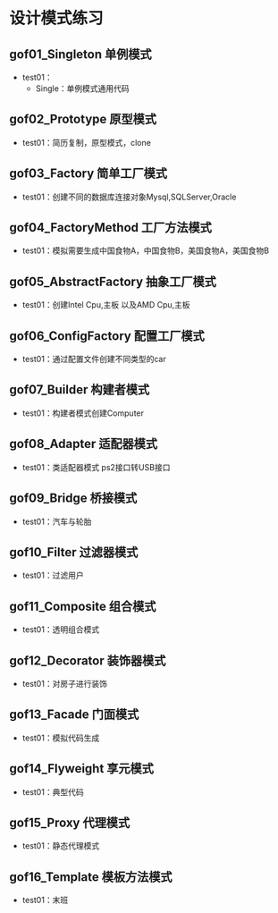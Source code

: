 # 设计模式练习
## gof01_Singleton 单例模式
- test01：
    - Single：单例模式通用代码
    
## gof02_Prototype 原型模式
- test01：简历复制，原型模式，clone

## gof03_Factory 简单工厂模式
- test01：创建不同的数据库连接对象Mysql,SQLServer,Oracle

## gof04_FactoryMethod 工厂方法模式
- test01：模拟需要生成中国食物A，中国食物B，美国食物A，美国食物B

## gof05_AbstractFactory 抽象工厂模式
- test01：创建Intel Cpu,主板 以及AMD Cpu,主板

## gof06_ConfigFactory 配置工厂模式
- test01：通过配置文件创建不同类型的car

## gof07_Builder 构建者模式
- test01：构建者模式创建Computer

## gof08_Adapter 适配器模式
- test01：类适配器模式 ps2接口转USB接口

## gof09_Bridge 桥接模式
- test01：汽车与轮胎

## gof10_Filter 过滤器模式
- test01：过滤用户

## gof11_Composite 组合模式
- test01：透明组合模式

## gof12_Decorator 装饰器模式
- test01：对房子进行装饰

## gof13_Facade 门面模式
- test01：模拟代码生成

## gof14_Flyweight 享元模式
- test01：典型代码

## gof15_Proxy 代理模式
- test01：静态代理模式

## gof16_Template 模板方法模式
- test01：末班
